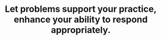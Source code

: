 ---
title: Let problems support your practice, enhance your ability to respond appropriately.
tags: buddhism acceptance mindfulness
nothavingaproblem: true
nothavingaproblemorder: 5
acceptance: true
aandrorder: 1
---